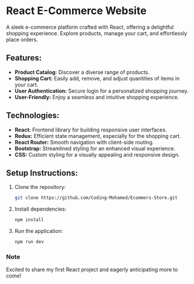 # React E-Commerce Website

A sleek e-commerce platform crafted with React, offering a delightful shopping experience. Explore products, manage your cart, and effortlessly place orders.

## Features:

- **Product Catalog:** Discover a diverse range of products.
- **Shopping Cart:** Easily add, remove, and adjust quantities of items in your cart.
- **User Authentication:** Secure login for a personalized shopping journey.
- **User-Friendly:** Enjoy a seamless and intuitive shopping experience.

## Technologies:

- **React:** Frontend library for building responsive user interfaces.
- **Redux:** Efficient state management, especially for the shopping cart.
- **React Router:** Smooth navigation with client-side routing.
- **Bootstrap:** Streamlined styling for an enhanced visual experience.
- **CSS:** Custom styling for a visually appealing and responsive design.

## Setup Instructions:

1. Clone the repository:

   ```bash
   git clone https://github.com/Coding-Mohamed/Ecommers-Store.git
   ```

2. Install dependencies:

   ```bash
   npm install
   ```

3. Run the application:
   ```bash
   npm run dev
   ```

### Note

Excited to share my first React project and eagerly anticipating more to come!

